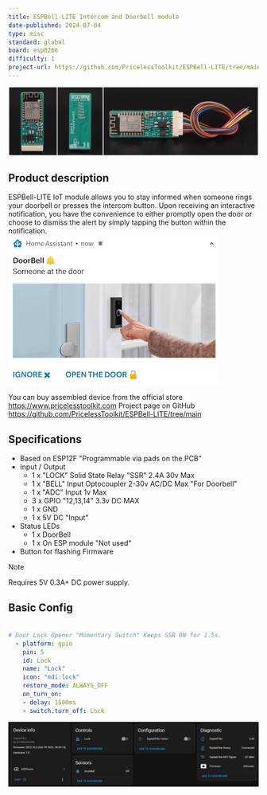```yaml
---
title: ESPBell-LITE Intercom and Doorbell module
date-published: 2024-07-04
type: misc
standard: global
board: esp8266
difficulty: 1
project-url: https://github.com/PricelessToolkit/ESPBell-LITE/tree/main
---
```


![Product image](./espbell.jpg "Product image")

## Product description

ESPBell-LITE IoT module allows you to stay informed when someone rings your doorbell or presses the intercom button. Upon receiving an interactive notification, you have the convenience to either promptly open the door or choose to dismiss the alert by simply tapping the button within the notification.
![HA Notification](./notification.jpg "Notification on mobile phone")

You can buy assembled device from the official store https://www.pricelesstoolkit.com
Project page on GitHub https://github.com/PricelessToolkit/ESPBell-LITE/tree/main


## Specifications
- Based on ESP12F "Programmable via pads on the PCB"
- Input / Output
  - 1 x "LOCK" Solid State Relay "SSR" 2.4A 30v Max
  - 1 x "BELL" Input Optocoupler 2-30v AC/DC Max "For Doorbell"
  - 1 x "ADC" Input 1v Max
  - 3 x GPIO "12,13,14" 3.3v DC MAX
  - 1 x GND
  - 1 x 5V DC "Input"
- Status LEDs
  - 1 x DoorBell
  - 1 x On ESP module "Not used"
- Button for flashing Firmware

> [!NOTE]
> Requires 5V 0.3A+ DC power supply.

## Basic Config

```yaml

# Door Lock Opener "Momentary Switch" Keeps SSR ON for 1.5s.
  - platform: gpio
    pin: 5
    id: Lock
    name: "Lock"
    icon: "mdi:lock"
    restore_mode: ALWAYS_OFF
    on_turn_on:
    - delay: 1500ms 
    - switch.turn_off: Lock

```

![home assistant entities](./ha.jpg "Ha entities")